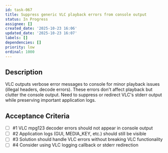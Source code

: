 ```yaml
---
id: task-067
title: Suppress generic VLC playback errors from console output
status: In Progress
assignee: []
created_date: '2025-10-23 16:06'
updated_date: '2025-10-23 16:07'
labels: []
dependencies: []
priority: low
ordinal: 1000
---
```


## Description

VLC outputs verbose error messages to console for minor playback issues (illegal headers, decode errors). These errors don't affect playback but clutter the console output. Need to suppress or redirect VLC's stderr output while preserving important application logs.

## Acceptance Criteria
<!-- AC:BEGIN -->
- [ ] #1 VLC mpg123 decoder errors should not appear in console output
- [ ] #2 Application logs (GUI, MEDIA_KEY, etc.) should still be visible
- [ ] #3 Solution should handle VLC errors without breaking VLC functionality
- [ ] #4 Consider using VLC logging callback or stderr redirection
<!-- AC:END -->
